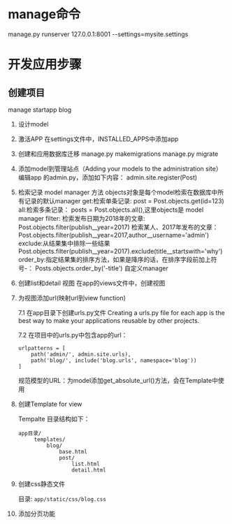 # manage命令
manage.py runserver 127.0.0.1:8001 --settings=mysite.settings
# 开发应用步骤
## 创建项目
manage startapp blog
1. 设计model
2. 激活APP
    在settings文件中，INSTALLED_APPS中添加app
3. 创建和应用数据库迁移
   manage.py makemigrations
   manage.py migrate
   
4. 添加model到管理站点（Adding your models to the administration site）
    编辑app 的admin.py，添加如下内容：
    admin.site.register(Post)
    
5. 检索记录
    model manager 方法
    objects对象是每个model检索在数据库中所有记录的默认manager
   get:检索单条记录: post = Post.objects.get(id=123)
   all:检索多条记录： posts = Post.objects.all(),这里objects是 model manager
   filter:
    检索发布日期为2018年的文章: Post.objects.filter(publish__year=2017)
    检索某人、2017年发布的文章：Post.objects.filter(publish__year=2017,author__username='admin')
   exclude:从结果集中排除一些结果
    Post.objects.filter(publish__year=2017).exclude(title__startswith='why')
   order_by:指定结果集的排序方法，如果是降序的话，在排序字段前加上符号-：
   Posts.objects.order_by('-title')
   自定义manager
 6. 创建list和detail 视图
    在app的views文件中，创建视图
 7. 为视图添加url(映射url到view function)
       
    7.1 在app目录下创建urls.py文件
    Creating a urls.py file for each app is the best way to make your applications
reusable by other projects.

    7.2 在项目中的urls.py中包含app的url：
    ```
    urlpatterns = [
        path('admin/', admin.site.urls),
        path('blog/', include('blog.urls', namespace='blog'))
    ]
    ```
    规范模型的URL：为model添加get_absolute_url()方法，会在Template中使用
8. 创建Template for view
   
   Tempalte 目录结构如下：
   ```
   app目录/
        templates/
            blog/
                base.html
                post/
                    list.html
                    detail.html
   ```
9. 创建css静态文件

   目录:
   ```app/static/css/blog.css```    
   
10. 添加分页功能    